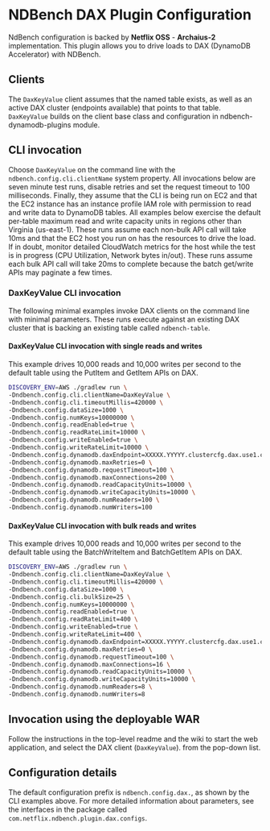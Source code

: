 NDBench DAX Plugin Configuration
===================

NdBench configuration is backed by **Netflix OSS** - **Archaius-2** implementation. This
plugin allows you to drive loads to DAX (DynamoDB Accelerator) with NDBench.

## Clients
The `DaxKeyValue` client assumes that the named table exists, as well as an active DAX
cluster (endpoints available) that points to that table. `DaxKeyValue` builds on the client base class
and configuration in ndbench-dynamodb-plugins module.

## CLI invocation
Choose `DaxKeyValue` on
the command line with the `ndbench.config.cli.clientName` system property. All invocations below are
seven minute test runs, disable retries and set the request timeout to 100 milliseconds. Finally,
they assume that the CLI is being run on EC2 and that the EC2 instance has an instance profile IAM
role with permission to read and write data to DynamoDB tables. All examples below exercise the
default per-table maximum read and write capacity units in regions other than Virginia (us-east-1).
These runs assume each non-bulk API call will take 10ms and that the EC2 host you run on has the
resources to drive the load. If in doubt, monitor detailed CloudWatch metrics for the host while the
test is in progress (CPU Utilization, Network bytes in/out). These runs assume each bulk API call will
take 20ms to complete because the batch get/write APIs may paginate a few times.

### DaxKeyValue CLI invocation
The following minimal examples invoke DAX clients on the command line with minimal parameters.
These runs execute against an existing DAX cluster that is backing an existing table called `ndbench-table`.

#### DaxKeyValue CLI invocation with single reads and writes
This example drives 10,000 reads and 10,000 writes per second to the default table using the PutItem and
GetItem APIs on DAX.

```bash
DISCOVERY_ENV=AWS ./gradlew run \
-Dndbench.config.cli.clientName=DaxKeyValue \
-Dndbench.config.cli.timeoutMillis=420000 \
-Dndbench.config.dataSize=1000 \
-Dndbench.config.numKeys=10000000 \
-Dndbench.config.readEnabled=true \
-Dndbench.config.readRateLimit=10000 \
-Dndbench.config.writeEnabled=true \
-Dndbench.config.writeRateLimit=10000 \
-Dndbench.config.dynamodb.daxEndpoint=XXXXX.YYYYY.clustercfg.dax.use1.cache.amazonaws.com:8111 \
-Dndbench.config.dynamodb.maxRetries=0 \
-Dndbench.config.dynamodb.requestTimeout=100 \
-Dndbench.config.dynamodb.maxConnections=200 \
-Dndbench.config.dynamodb.readCapacityUnits=10000 \
-Dndbench.config.dynamodb.writeCapacityUnits=10000 \
-Dndbench.config.dynamodb.numReaders=100 \
-Dndbench.config.dynamodb.numWriters=100
```

#### DaxKeyValue CLI invocation with bulk reads and writes
This example drives 10,000 reads and 10,000 writes per second to the default table using the BatchWriteItem
and BatchGetItem APIs on DAX.

```bash
DISCOVERY_ENV=AWS ./gradlew run \
-Dndbench.config.cli.clientName=DaxKeyValue \
-Dndbench.config.cli.timeoutMillis=420000 \
-Dndbench.config.dataSize=1000 \
-Dndbench.config.cli.bulkSize=25 \
-Dndbench.config.numKeys=10000000 \
-Dndbench.config.readEnabled=true \
-Dndbench.config.readRateLimit=400 \
-Dndbench.config.writeEnabled=true \
-Dndbench.config.writeRateLimit=400 \
-Dndbench.config.dynamodb.daxEndpoint=XXXXX.YYYYY.clustercfg.dax.use1.cache.amazonaws.com:8111 \
-Dndbench.config.dynamodb.maxRetries=0 \
-Dndbench.config.dynamodb.requestTimeout=100 \
-Dndbench.config.dynamodb.maxConnections=16 \
-Dndbench.config.dynamodb.readCapacityUnits=10000 \
-Dndbench.config.dynamodb.writeCapacityUnits=10000 \
-Dndbench.config.dynamodb.numReaders=8 \
-Dndbench.config.dynamodb.numWriters=8
```

## Invocation using the deployable WAR
Follow the instructions in the top-level readme and the wiki to start the web application, and select
the DAX client (`DaxKeyValue`).
from the pop-down list.

## Configuration details
The default configuration prefix is `ndbench.config.dax.`, as shown by the CLI examples above.
For more detailed information about parameters, see the interfaces in the package called
`com.netflix.ndbench.plugin.dax.configs`.
